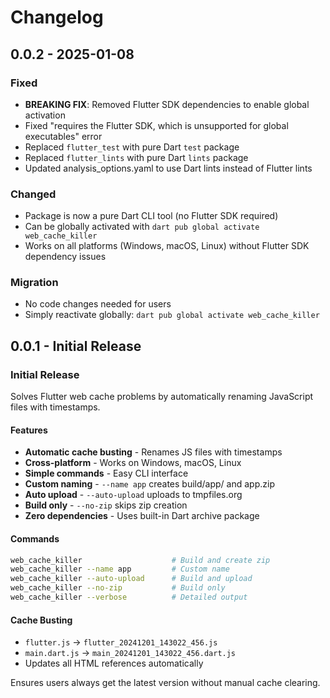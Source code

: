 # Changelog

## 0.0.2 - 2025-01-08

### Fixed
- **BREAKING FIX**: Removed Flutter SDK dependencies to enable global activation
- Fixed "requires the Flutter SDK, which is unsupported for global executables" error
- Replaced `flutter_test` with pure Dart `test` package
- Replaced `flutter_lints` with pure Dart `lints` package
- Updated analysis_options.yaml to use Dart lints instead of Flutter lints

### Changed
- Package is now a pure Dart CLI tool (no Flutter SDK required)
- Can be globally activated with `dart pub global activate web_cache_killer`
- Works on all platforms (Windows, macOS, Linux) without Flutter SDK dependency issues

### Migration
- No code changes needed for users
- Simply reactivate globally: `dart pub global activate web_cache_killer`

## 0.0.1 - Initial Release

### Initial Release

Solves Flutter web cache problems by automatically renaming JavaScript files with timestamps.

#### Features
- **Automatic cache busting** - Renames JS files with timestamps
- **Cross-platform** - Works on Windows, macOS, Linux
- **Simple commands** - Easy CLI interface
- **Custom naming** - `--name app` creates build/app/ and app.zip
- **Auto upload** - `--auto-upload` uploads to tmpfiles.org
- **Build only** - `--no-zip` skips zip creation
- **Zero dependencies** - Uses built-in Dart archive package

#### Commands
```bash
web_cache_killer                    # Build and create zip
web_cache_killer --name app         # Custom name
web_cache_killer --auto-upload      # Build and upload
web_cache_killer --no-zip           # Build only
web_cache_killer --verbose          # Detailed output
```

#### Cache Busting
- `flutter.js` → `flutter_20241201_143022_456.js`
- `main.dart.js` → `main_20241201_143022_456.dart.js`
- Updates all HTML references automatically

Ensures users always get the latest version without manual cache clearing.